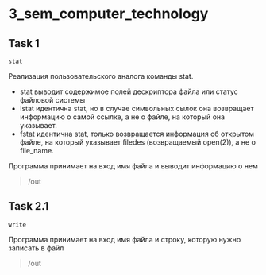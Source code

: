 # 3_sem_computer_technology
## Task 1 
`stat`

Реализация пользовательского аналога команды stat.


- stat выводит содержимое полей дескриптора файла или статус файловой системы  
- lstat идентична stat, но в случае символьных сылок она возвращает информацию о самой ссылке, а не о файле, на который она указывает.
- fstat идентична stat, только возвращается информация об открытом файле, на который указывает filedes (возвращаемый open(2)), а не о file_name.

Программа принимает на вход имя файла и выводит информацию о нем

> /out <filename>

## Task 2.1 
`write`

Программа принимает на вход имя файла и строку, которую нужно записать в файл

> /out <file name> <str>

